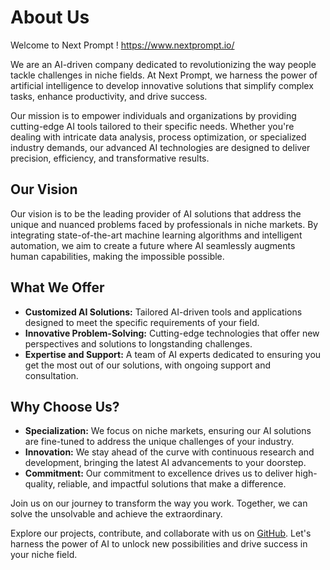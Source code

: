 # About Us

Welcome to Next Prompt !
https://www.nextprompt.io/

We are an AI-driven company dedicated to revolutionizing the way people tackle challenges in niche fields. At Next Prompt, we harness the power of artificial intelligence to develop innovative solutions that simplify complex tasks, enhance productivity, and drive success.

Our mission is to empower individuals and organizations by providing cutting-edge AI tools tailored to their specific needs. Whether you're dealing with intricate data analysis, process optimization, or specialized industry demands, our advanced AI technologies are designed to deliver precision, efficiency, and transformative results.

## Our Vision

Our vision is to be the leading provider of AI solutions that address the unique and nuanced problems faced by professionals in niche markets. By integrating state-of-the-art machine learning algorithms and intelligent automation, we aim to create a future where AI seamlessly augments human capabilities, making the impossible possible.

## What We Offer

- **Customized AI Solutions:** Tailored AI-driven tools and applications designed to meet the specific requirements of your field.
- **Innovative Problem-Solving:** Cutting-edge technologies that offer new perspectives and solutions to longstanding challenges.
- **Expertise and Support:** A team of AI experts dedicated to ensuring you get the most out of our solutions, with ongoing support and consultation.

## Why Choose Us?

- **Specialization:** We focus on niche markets, ensuring our AI solutions are fine-tuned to address the unique challenges of your industry.
- **Innovation:** We stay ahead of the curve with continuous research and development, bringing the latest AI advancements to your doorstep.
- **Commitment:** Our commitment to excellence drives us to deliver high-quality, reliable, and impactful solutions that make a difference.

Join us on our journey to transform the way you work. Together, we can solve the unsolvable and achieve the extraordinary.

Explore our projects, contribute, and collaborate with us on [GitHub](https://github.com/NextPrompt). Let's harness the power of AI to unlock new possibilities and drive success in your niche field.
